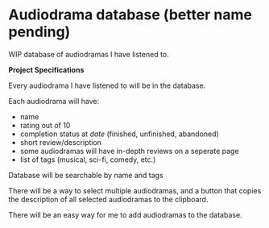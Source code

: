# Audiodrama database (better name pending)

WIP database of audiodramas I have listened to.

**Project Specifications**

Every audiodrama I have listened to will be in the database.

Each audiodrama will have:
- name
- rating out of 10
- completion status at *date* (finished, unfinished, abandoned)
- short review/description
- some audiodramas will have in-depth reviews on a seperate page
- list of tags (musical, sci-fi, comedy, etc.)

Database will be searchable by name and tags

There will be a way to select multiple audiodramas, and a button that copies the description of all selected audiodramas to the clipboard.

There will be an easy way for me to add audiodramas to the database.
